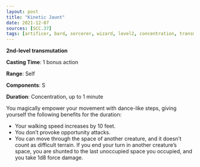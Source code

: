 ```yaml
---
layout: post
title: "Kinetic Jaunt"
date: 2021-12-07
sources: [SCC.37]
tags: [artificer, bard, sorcerer, wizard, level2, concentration, transmutation]
---
```


**2nd-level transmutation**

**Casting Time**: 1 bonus action

**Range**: Self

**Components**: S

**Duration**: Concentration, up to 1 minute

You magically empower your movement with dance-like steps, giving yourself the following benefits for the duration:

- Your walking speed increases by 10 feet.
- You don’t provoke opportunity attacks.
- You can move through the space of another creature, and it doesn’t count as difficult terrain. If you end your turn in another creature’s space, you are shunted to the last unoccupied space you occupied, and you take 1d8 force damage.
